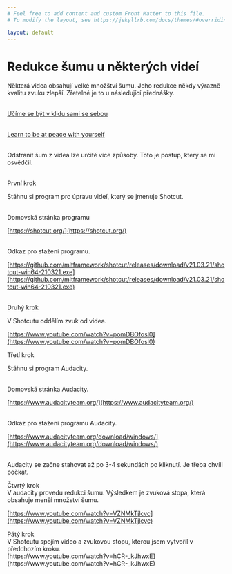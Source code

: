 ```yaml
---
# Feel free to add content and custom Front Matter to this file.
# To modify the layout, see https://jekyllrb.com/docs/themes/#overriding-theme-defaults

layout: default
---
```


# Redukce šumu u některých videí

<div class="do-not-break-out" markdown="1">

Některá videa obsahují velké množštví šumu. Jeho redukce někdy výrazně kvalitu zvuku zlepší. Zřetelné je to u následující přednášky. <br><br>

[Učíme se být v klidu sami se sebou](https://www.youtube.com/watch?v=VCR0GOzAKoE&t=3s)<br><br>

[Learn to be at peace with
yourself](https://www.youtube.com/watch?v=eu0RtEG6V4A&t=3020s)<br><br>

Odstranit šum z videa lze určitě více způsoby. Toto je postup, který se mi osvědčil.<br><br>

<div class="underline-noise-reduction"> První krok</div>

Stáhnu si program pro úpravu videí, který se jmenuje Shotcut.<br><br>

Domovská stránka programu<br>

[https://shotcut.org/](https://shotcut.org/)<br><br>

Odkaz pro stažení programu.<br>

[https://github.com/mltframework/shotcut/releases/download/v21.03.21/shotcut-win64-210321.exe](https://github.com/mltframework/shotcut/releases/download/v21.03.21/shotcut-win64-210321.exe)<br><br>

<div class="underline-noise-reduction"> Druhý krok</div>

V Shotcutu oddělím zvuk od videa.<br>

[https://www.youtube.com/watch?v=pomDBOfosl0](https://www.youtube.com/watch?v=pomDBOfosl0)

<div class="underline-noise-reduction"> Třetí krok</div>

Stáhnu si program Audacity.<br><br>

Domovská stránka Audacity.<br>

[https://www.audacityteam.org/](https://www.audacityteam.org/)<br><br>

Odkaz pro stažení programu Audacity.<br>

[https://www.audacityteam.org/download/windows/](https://www.audacityteam.org/download/windows/)<br><br>

Audacity se začne stahovat až po 3-4 sekundách po kliknutí. Je třeba chvíli počkat.

<div class="underline-noise-reduction"> Čtvrtý krok</div>
V audacity provedu redukci šumu. Výsledkem je zvuková stopa, která obsahuje menší množství šumu.<br>

[https://www.youtube.com/watch?v=VZNMkTjlcvc](https://www.youtube.com/watch?v=VZNMkTjlcvc)

<div class="underline-noise-reduction"> Pátý krok</div>
V Shotcutu spojím video a zvukovou stopu, kterou jsem vytvořil v předchozím kroku. <br>
[https://www.youtube.com/watch?v=hCR-_kJhwxE](https://www.youtube.com/watch?v=hCR-_kJhwxE)

</div>
